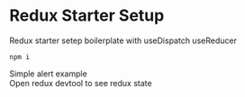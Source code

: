# Redux Starter Setup

Redux starter setep boilerplate with useDispatch useReducer

```
npm i
```

Simple alert example\
Open redux devtool to see redux state
